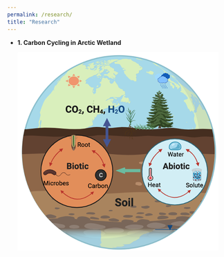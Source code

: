 ```yaml
---
permalink: /research/
title: "Research"
---
```


* **1. Carbon Cycling in Arctic Wetland**

  ![Figure of root biomass](/images/Fig_overview.png)

